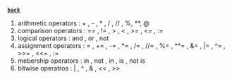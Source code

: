 **[`back`](./_content_.md)**

1. arithmetic operators : + , - , * , / , // , %, **, @
2. comparison operators : == , != , > , < , >= , <= , :=
3. logical operators : and , or , not
4. assignment operators : = , += , -= , *= , /= , //= , %= , **= , &= , |= , ^= , >>= , <<= , :=
5. mebership operators : in , not , in , is , not is
6. bitwise operatros : | , ^ , & , << , >>
